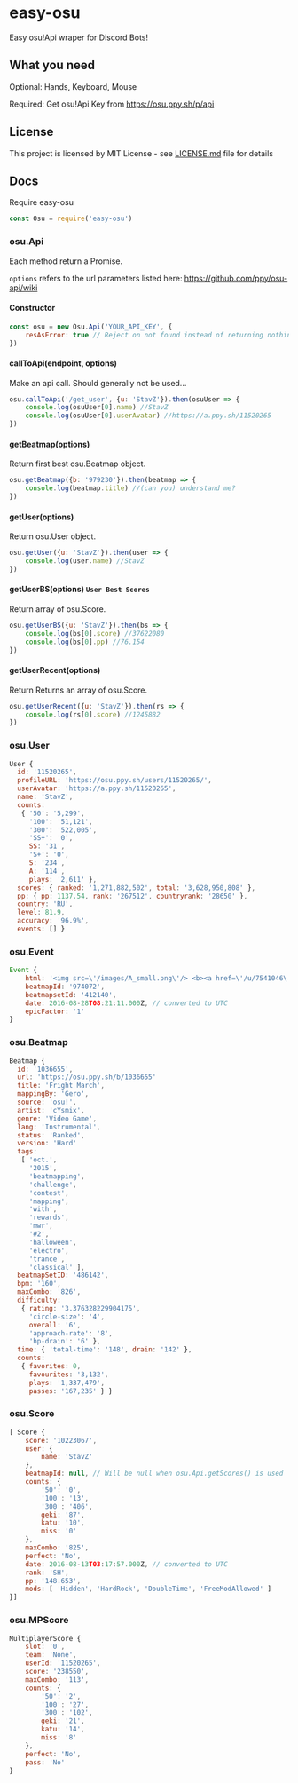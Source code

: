 # easy-osu
Easy osu!Api wraper for Discord Bots!

## What you need
Optional: 
Hands, Keyboard, Mouse

Required: 
Get osu!Api Key from https://osu.ppy.sh/p/api

## License
This project is licensed by MIT License - see [LICENSE.md](https://github.com/oni-project/easy-osu/blob/master/LICENSE) file for details

## Docs
Require easy-osu
```js
const Osu = require('easy-osu')
```
### osu.Api

Each method return a Promise.

`options` refers to the url parameters listed here: https://github.com/ppy/osu-api/wiki

#### Constructor
```js
const osu = new Osu.Api('YOUR_API_KEY', {
    resAsError: true // Reject on not found instead of returning nothing. (default: true)
})
```

#### callToApi(endpoint, options)
Make an api call. Should generally not be used...
```js
osu.callToApi('/get_user', {u: 'StavZ'}).then(osuUser => {
    console.log(osuUser[0].name) //StavZ
    console.log(osuUser[0].userAvatar) //https://a.ppy.sh/11520265
})
```

#### getBeatmap(options)
Return first best osu.Beatmap object.
```js
osu.getBeatmap({b: '979230'}).then(beatmap => {
    console.log(beatmap.title) //(can you) understand me?
})
```

#### getUser(options)
Return osu.User object.
```js
osu.getUser({u: 'StavZ'}).then(user => {
    console.log(user.name) //StavZ
})
```

#### getUserBS(options) `User Best Scores`
Return array of osu.Score.
```js
osu.getUserBS({u: 'StavZ'}).then(bs => {
    console.log(bs[0].score) //37622080
    console.log(bs[0].pp) //76.154
})
```

#### getUserRecent(options)
Return Returns an array of osu.Score.
```js
osu.getUserRecent({u: 'StavZ'}).then(rs => {
    console.log(rs[0].score) //1245882
})
```

### osu.User
```js
User {
  id: '11520265',
  profileURL: 'https://osu.ppy.sh/users/11520265/',
  userAvatar: 'https://a.ppy.sh/11520265',
  name: 'StavZ',
  counts:
   { '50': '5,299',
     '100': '51,121',
     '300': '522,005',
     'SS+': '0',
     SS: '31',
     'S+': '0',
     S: '234',
     A: '114',
     plays: '2,611' },
  scores: { ranked: '1,271,882,502', total: '3,628,950,808' },
  pp: { pp: 1137.54, rank: '267512', countryrank: '28650' },
  country: 'RU',
  level: 81.9,
  accuracy: '96.9%',
  events: [] }
```

### osu.Event
```js
Event {
	html: '<img src=\'/images/A_small.png\'/> <b><a href=\'/u/7541046\'>StavZ</a></b> achieved rank #105 on <a href=\'/b/974072?m=0\'>Yousei Teikoku - Torikago [Insane]</a> (osu!)',
	beatmapId: '974072',
	beatmapsetId: '412140',
	date: 2016-08-28T08:21:11.000Z, // converted to UTC
	epicFactor: '1'
}
```

### osu.Beatmap
```js
Beatmap {
  id: '1036655',
  url: 'https://osu.ppy.sh/b/1036655'
  title: 'Fright March',
  mappingBy: 'Gero',
  source: 'osu!',
  artist: 'cYsmix',
  genre: 'Video Game',
  lang: 'Instrumental',
  status: 'Ranked',
  version: 'Hard'
  tags:
   [ 'oct.',
     '2015',
     'beatmapping',
     'challenge',
     'contest',
     'mapping',
     'with',
     'rewards',
     'mwr',
     '#2',
     'halloween',
     'electro',
     'trance',
     'classical' ],
  beatmapSetID: '486142',
  bpm: '160',
  maxCombo: '826',
  difficulty:
   { rating: '3.376328229904175',
     'circle-size': '4',
     overall: '6',
     'approach-rate': '8',
     'hp-drain': '6' },
  time: { 'total-time': '148', drain: '142' },
  counts:
   { favorites: 0,
     favourites: '3,132',
     plays: '1,337,479',
     passes: '167,235' } }
```

### osu.Score
```js
[ Score {
	score: '10223067',
	user: {
		name: 'StavZ'
	},
	beatmapId: null, // Will be null when osu.Api.getScores() is used
	counts: {
		'50': '0',
		'100': '13',
		'300': '406',
		geki: '87',
		katu: '10',
		miss: '0'
	},
	maxCombo: '825',
	perfect: 'No',
	date: 2016-08-13T03:17:57.000Z, // converted to UTC
	rank: 'SH',
	pp: '148.653',
	mods: [ 'Hidden', 'HardRock', 'DoubleTime', 'FreeModAllowed' ]
}]
```

### osu.MPScore
```js
MultiplayerScore {
	slot: '0',
	team: 'None',
	userId: '11520265',
	score: '238550',
	maxCombo: '113',
	counts: {
		'50': '2',
		'100': '27',
		'300': '102',
		geki: '21',
		katu: '14',
		miss: '8'
	},
	perfect: 'No',
	pass: 'No'
}
```
